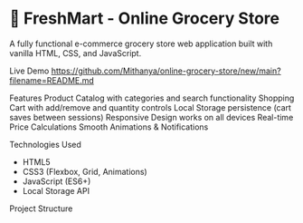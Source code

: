 # 🛒 FreshMart - Online Grocery Store

A fully functional e-commerce grocery store web application built with vanilla HTML, CSS, and JavaScript.

 Live Demo
https://github.com/Mithanya/online-grocery-store/new/main?filename=README.md

 Features
Product Catalog with categories and search functionality
Shopping Cart with add/remove and quantity controls
Local Storage persistence (cart saves between sessions)
Responsive Design works on all devices
Real-time Price Calculations
Smooth Animations & Notifications

 Technologies Used
- HTML5
- CSS3 (Flexbox, Grid, Animations)
- JavaScript (ES6+)
- Local Storage API

Project Structure

